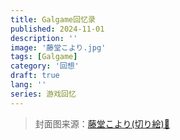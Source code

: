 ```yaml
---
title: Galgame回忆录
published: 2024-11-01
description: ''
image: '藤堂こより.jpg'
tags: [Galgame]
category: '回想'
draft: true 
lang: ''
series: 游戏回忆
---
```


> 封面图来源：[藤堂こより(切り絵)🔗](https://www.pixiv.net/artworks/18895882)